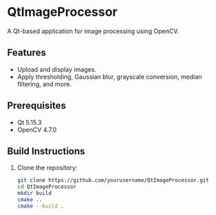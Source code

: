# QtImageProcessor

A Qt-based application for image processing using OpenCV.

## Features
- Upload and display images.
- Apply thresholding, Gaussian blur, grayscale conversion, median filtering, and more.

## Prerequisites
- Qt 5.15.3
- OpenCV 4.7.0

## Build Instructions
1. Clone the repository:
   ```bash
   git clone https://github.com/yourusername/QtImageProcessor.git
   cd QtImageProcessor
   mkdir build 
   cmake .. 
   cmake --build .